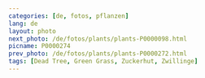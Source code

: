 ```yaml
---
categories: [de, fotos, pflanzen]
lang: de
layout: photo
next_photo: /de/fotos/plants/plants-P0000098.html
picname: P0000274
prev_photo: /de/fotos/plants/plants-P0000272.html
tags: [Dead Tree, Green Grass, Zuckerhut, Zwillinge]
---
```

